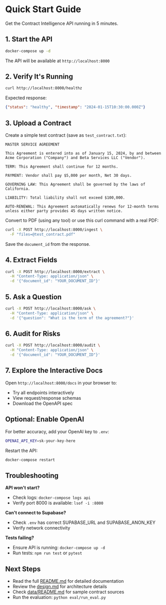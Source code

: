 # Quick Start Guide

Get the Contract Intelligence API running in 5 minutes.

## 1. Start the API

```bash
docker-compose up -d
```

The API will be available at `http://localhost:8000`

## 2. Verify It's Running

```bash
curl http://localhost:8000/healthz
```

Expected response:
```json
{"status": "healthy", "timestamp": "2024-01-15T10:30:00.000Z"}
```

## 3. Upload a Contract

Create a simple test contract (save as `test_contract.txt`):

```
MASTER SERVICE AGREEMENT

This Agreement is entered into as of January 15, 2024, by and between
Acme Corporation ("Company") and Beta Services LLC ("Vendor").

TERM: This Agreement shall continue for 12 months.

PAYMENT: Vendor shall pay $5,000 per month, Net 30 days.

GOVERNING LAW: This Agreement shall be governed by the laws of California.

LIABILITY: Total liability shall not exceed $100,000.

AUTO-RENEWAL: This Agreement automatically renews for 12-month terms
unless either party provides 45 days written notice.
```

Convert to PDF (using any tool) or use this curl command with a real PDF:

```bash
curl -X POST http://localhost:8000/ingest \
  -F "files=@test_contract.pdf"
```

Save the `document_id` from the response.

## 4. Extract Fields

```bash
curl -X POST http://localhost:8000/extract \
  -H "Content-Type: application/json" \
  -d '{"document_id": "YOUR_DOCUMENT_ID"}'
```

## 5. Ask a Question

```bash
curl -X POST http://localhost:8000/ask \
  -H "Content-Type: application/json" \
  -d '{"question": "What is the term of the agreement?"}'
```

## 6. Audit for Risks

```bash
curl -X POST http://localhost:8000/audit \
  -H "Content-Type: application/json" \
  -d '{"document_id": "YOUR_DOCUMENT_ID"}'
```

## 7. Explore the Interactive Docs

Open `http://localhost:8000/docs` in your browser to:
- Try all endpoints interactively
- View request/response schemas
- Download the OpenAPI spec

## Optional: Enable OpenAI

For better accuracy, add your OpenAI key to `.env`:

```bash
OPENAI_API_KEY=sk-your-key-here
```

Restart the API:

```bash
docker-compose restart
```

## Troubleshooting

**API won't start?**
- Check logs: `docker-compose logs api`
- Verify port 8000 is available: `lsof -i :8000`

**Can't connect to Supabase?**
- Check `.env` has correct SUPABASE_URL and SUPABASE_ANON_KEY
- Verify network connectivity

**Tests failing?**
- Ensure API is running: `docker-compose up -d`
- Run tests: `npm run test` or `pytest`

## Next Steps

- Read the full [README.md](README.md) for detailed documentation
- Review the [design.md](design.md) for architecture details
- Check [data/README.md](data/README.md) for sample contract sources
- Run the evaluation: `python eval/run_eval.py`
